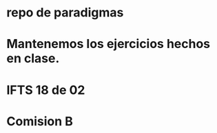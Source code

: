 # repo de paradigmas
#
# Mantenemos los ejercicios hechos en clase.  
# IFTS 18 de 02
# Comision B
#
